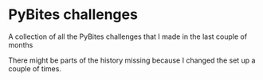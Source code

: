 # PyBites challenges 

A collection of all the PyBites challenges that I made in the last couple of months

There might be parts of the history missing because I changed the set up a couple of times. 